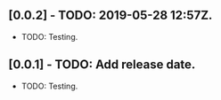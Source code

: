 ## [0.0.2] - TODO: 2019-05-28 12:57Z.

* TODO: Testing.

## [0.0.1] - TODO: Add release date.

* TODO: Testing.
